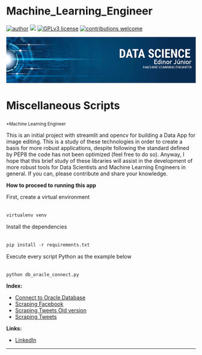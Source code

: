 # Machine_Learning_Engineer 
[![author](https://img.shields.io/badge/author-edinojr-red.svg)](https://www.linkedin.com/in/edinorjr) [![](https://img.shields.io/badge/python-3.7+-blue.svg)](https://www.python.org/downloads/release/python-365/) [![GPLv3 license](https://img.shields.io/badge/License-GPLv3-blue.svg)](http://perso.crans.org/besson/LICENSE.html) [![contributions welcome](https://img.shields.io/badge/contributions-welcome-brightgreen.svg?style=flat)](https://github.com/zorrex82/miscellaneous_scripts)

<p align="center">
  <img src="banner_ds.png" >
</p>

# Miscellaneous Scripts
<sub>*Machine Learning Engineer</sub>

This is an initial project with streamlit and opencv for building a Data App for image editing. 
This is a study of these technologies in order to create a basis for more robust applications, despite following the standard defined by PEP8 the code has not been optimized (feel free to do so). 
Anyway, I hope that this brief study of these libraries will assist in the development of more robust tools for Data Scientists and Machine Learning Engineers in general. 
If you can, please contribute and share your knowledge.

**How to proceed to running this app**

First, create a virtual environment

``` python

virtualenv venv

```

Install the dependencies

``` python

pip install -r requirements.txt

```
Execute every script Python as the example below

```python

python db_oracle_connect.py

```

**Index:**
* [Connect to Oracle Database](encurtador.com.br/cyDK0)
* [Scraping Facebook](encurtador.com.br/iyA36)
* [Scraping Tweets Old version](encurtador.com.br/wELX5)
* [Scraping Tweets](encurtador.com.br/mDKS2)


**Links:**
* [LinkedIn](https://www.linkedin.com/in/edinorjr)
---




